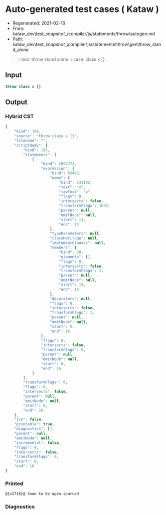 # Auto-generated test cases ( Kataw )
- Regenerated: 2021-02-16
- From: kataw_dev\test\__snapshot__/compiler/js/statements/throw/autogen.md
- Path: kataw_dev\test\__snapshot__\compiler\js\statements\throw\gen\throw_stand_alone
> :: test: throw stand alone
> :: case: class x {}
## Input

`````js
throw class x {}
`````

## Output


### Hybrid CST


```javascript
{
    "kind": 196,
    "source": "throw class x {}",
    "filename": "",
    "scriptBody": {
        "kind": 197,
        "statements": [
            {
                "kind": 2097373,
                "expression": {
                    "kind": 82483,
                    "name": {
                        "kind": 131102,
                        "text": "x",
                        "rawText": "x",
                        "flags": 0,
                        "intersects": false,
                        "transformFlags": 1025,
                        "parent": null,
                        "emitNode": null,
                        "start": 11,
                        "end": 13
                    },
                    "typeParameters": null,
                    "classHeritage": null,
                    "implementClauses": null,
                    "members": {
                        "kind": 50,
                        "elements": [],
                        "flags": 0,
                        "intersects": false,
                        "transformFlags": 1,
                        "parent": null,
                        "emitNode": null,
                        "start": 15,
                        "end": 16
                    },
                    "decorators": null,
                    "flags": 0,
                    "intersects": false,
                    "transformFlags": 1,
                    "parent": null,
                    "emitNode": null,
                    "start": 5,
                    "end": 16
                },
                "flags": 0,
                "intersects": false,
                "transformFlags": 0,
                "parent": null,
                "emitNode": null,
                "start": 0,
                "end": 16
            }
        ],
        "transformFlags": 0,
        "flags": 0,
        "intersects": false,
        "parent": null,
        "emitNode": null,
        "start": 0,
        "end": 16
    },
    "jsx": false,
    "printable": true,
    "diagnostics": [],
    "parent": null,
    "emitNode": null,
    "incremental": false,
    "flags": 0,
    "intersects": false,
    "transformFlags": 0,
    "start": 0,
    "end": 16
}
```

### Printed


```javascript
@{x2716}@ Soon to be open sourced
```

### Diagnostics


```javascript

```

